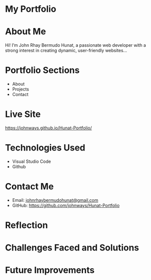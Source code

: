 # My Portfolio

# About Me
Hi! I’m John Rhay Bermudo Hunat, a passionate web developer with a strong interest in creating dynamic, user-friendly websites...

# Portfolio Sections
* About
* Projects
* Contact

# Live Site
https://johnways.github.io/Hunat-Portfolio/

# Technologies Used
* Visual Studio Code
* Github

# Contact Me
* Email: johnrhaybermudohunat@gmail.com
* GitHub: https://github.com/johnways/Hunat-Portfolio

# Reflection
# Challenges Faced and Solutions


# Future Improvements

